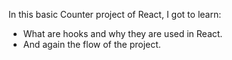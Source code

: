 In this basic Counter project of React, I got to learn:
- What are hooks and why they are used in React.
- And again the flow of the project.